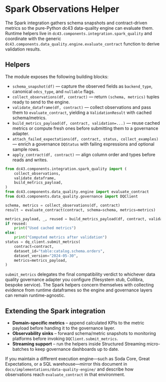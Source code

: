 # Spark Observations Helper

The Spark integration gathers schema snapshots and contract-driven metrics so the
pure-Python dc43 data-quality engine can evaluate them.  Runtime helpers live in
`dc43.components.integration.spark_quality` and coordinate with the generic
`dc43.components.data_quality.engine.evaluate_contract` function to derive
validation results.

## Helpers

The module exposes the following building blocks:

* `schema_snapshot(df)` — capture the observed fields as `backend_type`,
  canonical `odcs_type`, and `nullable` flags.
* `collect_observations(df, contract)` — return `(schema, metrics)` tuples ready
  to send to the engine.
* `validate_dataframe(df, contract)` — collect observations and pass them to
  `evaluate_contract`, yielding a `ValidationResult` with cached schema/metrics.
* `build_metrics_payload(df, contract, validation=...)` — reuse cached metrics or
  compute fresh ones before submitting them to a governance adapter.
* `attach_failed_expectations(df, contract, status, collect_examples)` — enrich a
  governance `DQStatus` with failing expressions and optional sample rows.
* `apply_contract(df, contract)` — align column order and types before reads and
  writes.

```python
from dc43.components.integration.spark_quality import (
    collect_observations,
    validate_dataframe,
    build_metrics_payload,
)
from dc43.components.data_quality.engine import evaluate_contract
from dc43.components.data_quality.governance import DQClient

schema, metrics = collect_observations(df, contract)
result = evaluate_contract(contract, schema=schema, metrics=metrics)

metrics_payload, _, reused = build_metrics_payload(df, contract, validation=result)
if reused:
    print("Used cached metrics")
else:
    print("Computed metrics after validation")
status = dq_client.submit_metrics(
    contract=contract,
    dataset_id="table:catalog.schema.orders",
    dataset_version="2024-05-30",
    metrics=metrics_payload,
)
```

`submit_metrics` delegates the final compatibility verdict to whichever data
quality governance adapter you configure (filesystem stub, Collibra, bespoke
service).  The Spark helpers concern themselves with collecting evidence from
runtime dataframes so the engine and governance layers can remain runtime-agnostic.

## Extending the Spark integration

* **Domain-specific metrics** – append calculated KPIs to the metric payload
  before handing it to the governance layer.
* **Observability sinks** – forward schema/metric snapshots to monitoring
  platforms before invoking `DQClient.submit_metrics`.
* **Streaming support** – run the helpers inside Structured Streaming
  micro-batches to keep governance dashboards up to date.

If you maintain a different execution engine—such as Soda Core, Great
Expectations, or a SQL warehouse—mirror this document in
`docs/implementations/data-quality-engine/` and describe how observations reach
`evaluate_contract` in that environment.
